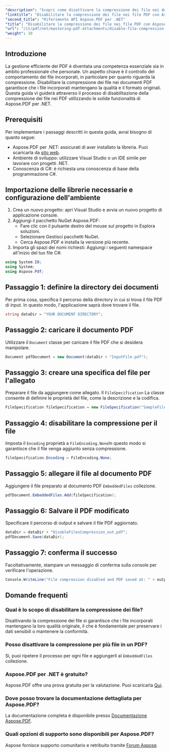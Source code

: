 ```yaml
---
"description": "Scopri come disattivare la compressione dei file nei documenti PDF utilizzando Aspose.PDF per .NET. Questo tutorial dettagliato ti guiderà passo dopo passo attraverso la procedura per garantire la corretta incorporazione dei file."
"linktitle": "Disabilitare la compressione dei file nei file PDF con Aspose.PDF per .NET"
"second_title": "Riferimento API Aspose.PDF per .NET"
"title": "Disabilitare la compressione dei file nei file PDF con Aspose.PDF per .NET"
"url": "/it/pdf/net/mastering-pdf-attachments/disable-file-compression-in-pdf-files/"
"weight": 30
---
```


## Introduzione

La gestione efficiente dei PDF è diventata una competenza essenziale sia in ambito professionale che personale. Un aspetto chiave è il controllo del comportamento dei file incorporati, in particolare per quanto riguarda la compressione. Disabilitare la compressione dei file nei documenti PDF garantisce che i file incorporati mantengano la qualità e il formato originali. Questa guida vi guiderà attraverso il processo di disabilitazione della compressione dei file nei PDF utilizzando le solide funzionalità di Aspose.PDF per .NET.

## Prerequisiti

Per implementare i passaggi descritti in questa guida, avrai bisogno di quanto segue:

- Aspose.PDF per .NET: assicurati di aver installato la libreria. Puoi scaricarla da [sito web](https://releases.aspose.com/pdf/net/).  
- Ambiente di sviluppo: utilizzare Visual Studio o un IDE simile per lavorare con progetti .NET.
- Conoscenza di C#: è richiesta una conoscenza di base della programmazione C#.

## Importazione delle librerie necessarie e configurazione dell'ambiente

1. Crea un nuovo progetto: apri Visual Studio e avvia un nuovo progetto di applicazione console.
2. Aggiungi il pacchetto NuGet Aspose.PDF:
   - Fare clic con il pulsante destro del mouse sul progetto in Esplora soluzioni.
   - Selezionare Gestisci pacchetti NuGet.
   - Cerca Aspose.PDF e installa la versione più recente.
3. Importa gli spazi dei nomi richiesti:
   Aggiungi i seguenti namespace all'inizio del tuo file C#:

```csharp
using System.IO;
using System;
using Aspose.Pdf;
```

## Passaggio 1: definire la directory dei documenti

Per prima cosa, specifica il percorso della directory in cui si trova il file PDF di input. In questo modo, l'applicazione saprà dove trovare il file.

```csharp
string dataDir = "YOUR DOCUMENT DIRECTORY";
```

## Passaggio 2: caricare il documento PDF

Utilizzare il `Document` classe per caricare il file PDF che si desidera manipolare.

```csharp
Document pdfDocument = new Document(dataDir + "InputFile.pdf");
```

## Passaggio 3: creare una specifica del file per l'allegato

Preparare il file da aggiungere come allegato. Il `FileSpecification` La classe consente di definire le proprietà del file, come la descrizione e la codifica.

```csharp
FileSpecification fileSpecification = new FileSpecification("SampleFile.txt", "Sample text file");
```

## Passaggio 4: disabilitare la compressione per il file

Imposta il `Encoding` proprietà a `FileEncoding.None`In questo modo si garantisce che il file venga aggiunto senza compressione.

```csharp
fileSpecification.Encoding = FileEncoding.None;
```

## Passaggio 5: allegare il file al documento PDF

Aggiungere il file preparato al documento PDF `EmbeddedFiles` collezione.

```csharp
pdfDocument.EmbeddedFiles.Add(fileSpecification);
```

## Passaggio 6: Salvare il PDF modificato

Specificare il percorso di output e salvare il file PDF aggiornato.

```csharp
dataDir = dataDir + "DisableFilesCompression_out.pdf";
pdfDocument.Save(dataDir);
```

## Passaggio 7: conferma il successo

Facoltativamente, stampare un messaggio di conferma sulla console per verificare l'operazione.

```csharp
Console.WriteLine("File compression disabled and PDF saved at: " + outputFile);
```

## Domande frequenti

### Qual è lo scopo di disabilitare la compressione dei file?
Disattivando la compressione dei file si garantisce che i file incorporati mantengano la loro qualità originale, il che è fondamentale per preservare i dati sensibili o mantenere la conformità.

### Posso disattivare la compressione per più file in un PDF?
Sì, puoi ripetere il processo per ogni file e aggiungerli al `EmbeddedFiles` collezione.

### Aspose.PDF per .NET è gratuito?
Aspose.PDF offre una prova gratuita per la valutazione. Puoi scaricarla [Qui](https://releases.aspose.com/).

### Dove posso trovare la documentazione dettagliata per Aspose.PDF?
La documentazione completa è disponibile presso [Documentazione Aspose.PDF](https://reference.aspose.com/pdf/net/).

### Quali opzioni di supporto sono disponibili per Aspose.PDF?
Aspose fornisce supporto comunitario e retribuito tramite [Forum Aspose](https://forum.aspose.com/c/pdf/10).